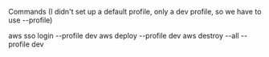 Commands (I didn't set up a default profile, only a dev profile, so we have to use --profile)

aws sso login --profile dev
aws deploy --profile dev
aws destroy --all --profile dev

